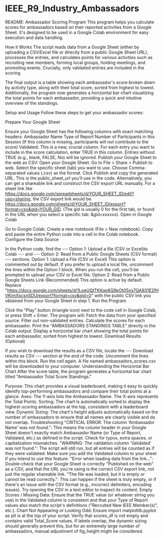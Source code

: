# IEEE_R9_Industry_Ambassadors
README: Ambassador Scoring Program
This program helps you calculate scores for ambassadors based on their reported activities from a Google Sheet. It's designed to be used in a Google Colab environment for easy execution and data handling.

How it Works
The script reads data from a Google Sheet (either by uploading a CSV/Excel file or directly from a public Google Sheet URL), processes the entries, and calculates points for various activities such as recruiting new members, forming local groups, holding meetings, and promoting events. Crucially, only validated entries are included in the scoring.

The final output is a table showing each ambassador's score broken down by activity type, along with their total score, sorted from highest to lowest. Additionally, the program now generates a horizontal bar chart visualizing the total points for each ambassador, providing a quick and intuitive overview of the standings.

Setup and Usage
Follow these steps to get your ambassador scores:

Prepare Your Google Sheet

Ensure your Google Sheet has the following columns with exact matching headers:
Ambassador Name
Type of Report
Number of Participants in this Session (If this column is missing, participants will not contribute to the score)
Validated: This is a new, crucial column. For each entry you want to include in the score calculation, enter TRUE in this column. Entries without TRUE (e.g., blank, FALSE, No) will be ignored.
Publish your Google Sheet to the web as CSV:
Open your Google Sheet.
Go to File > Share > Publish to web.
Select the specific sheet (tab) you want to use.
Choose Comma-separated values (.csv) as the format.
Click Publish and copy the generated URL. This is the public_sheet_url you'll use in the code.
Alternatively, you can get a shareable link and construct the CSV export URL manually. For a sheet link like https://docs.google.com/spreadsheets/d/YOUR_SHEET_ID/edit?usp=sharing, the CSV export link would be https://docs.google.com/sheets/d/YOUR_SHEET_ID/export?format=csv&gid=YOUR_GID. (The gid is usually 0 for the first tab, or found in the URL when you select a specific tab: &gid=xxxxxx).
Open in Google Colab

Go to Google Colab.
Create a new notebook (File > New notebook).
Copy and paste the entire Python code into a cell in the Colab notebook.
Configure the Data Source

In the Python code, find the --- Option 1: Upload a file (CSV or Excel)to Colab --- and --- Option 2: Read from a Public Google Sheets (CSV format) --- sections.
Option 1: Upload a File (CSV or Excel)
This option is commented out by default. If you prefer to upload a local file, uncomment the lines within the Option 1 block.
When you run the cell, you'll be prompted to upload your CSV or Excel file.
Option 2: Read from a Public Google Sheets Link (Recommended)
This option is active by default.
Replace "https://docs.google.com/sheets/d/1LoeUQtTKKqp6Q9pOt05xs7QA931E2fHVKimXscsnSDU/export?format=csv&gid=0" with the public CSV link you obtained from your Google Sheet in step 1.
Run the Program

Click the "Play" button (triangle icon) next to the code cell in Google Colab, or press Shift + Enter.
The program will:
Fetch the data from your specified source.
Filter out non-validated entries.
Calculate the scores for each ambassador.
Print the "AMBASSADORS STANDINGS TABLE" directly in the Colab output.
Display a horizontal bar chart showing the total points for each ambassador, sorted from highest to lowest.
Download Results (Optional)

If you wish to download the results as a CSV file, locate the --- Download results as CSV --- section at the end of the code.
Uncomment the lines within this block.
Run the cell again. A file named ambassadors_scores.csv will be downloaded to your computer.
Understanding the Horizontal Bar Chart
After the score table, the program generates a horizontal bar chart titled "Ambassador Total Score Standings."

Purpose: This chart provides a visual leaderboard, making it easy to quickly identify top-performing ambassadors and compare their total points at a glance.
Axes:
The Y-axis lists the Ambassador Name.
The X-axis represents the Total Points.
Sorting: The chart is automatically sorted to display the highest-scoring ambassadors at the top, consistent with a leaderboard view.
Dynamic Sizing: The chart's height adjusts automatically based on the number of ambassadors to ensure that all names are clearly visible and do not overlap.
Troubleshooting
"CRITICAL ERROR: The column 'Ambassador Name' was not found.": This means the column header in your Google Sheet doesn't exactly match Ambassador Name (or Type of Report, Validated, etc.) as defined in the script. Check for typos, extra spaces, or capitalization mismatches.
"WARNING: The validation column 'Validated' was not found.": The script will still run, but all entries will be counted as if they were validated. Make sure you add the Validated column to your sheet if you intend to use this feature.
"Error when loading data from the link...": Double-check that your Google Sheet is correctly "Published on the web" as a CSV, and that the URL you're using is the correct CSV export link, not just the regular shareable link.
"The file was loaded, but it is empty or cannot be read correctly.": This can happen if the sheet is truly empty, or if there's an issue with the CSV format (e.g., incorrect delimiters, encoding issues). Try opening the CSV in a text editor to inspect its content.
Empty Scores / Missing Data: Ensure that the TRUE value (or whatever string you use) in the Validated column is consistent and that your Type of Report values also match the script's definitions ("Recruited New IEEE Member(s)", etc.).
Chart Not Appearing or Looking Odd:
Ensure import matplotlib.pyplot as plt is at the top of your script.
Verify that scores_df is not empty and contains valid Total_Score values.
If labels overlap, the dynamic sizing should generally prevent this, but for an extremely large number of ambassadors, manual adjustment of fig_height might be considered.
